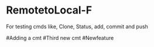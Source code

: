 # RemotetoLocal-F
For testing cmds like, Clone, Status, add, commit and push

#Adding a cmt
#Third new cmt
#Newfeature